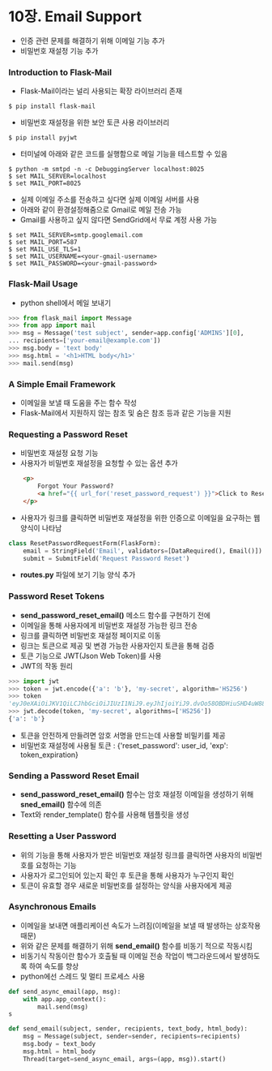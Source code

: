 # 10장. Email Support
- 인증 관련 문제를 해결하기 위해 이메일 기능 추가
- 비밀번호 재설정 기능 추가

### Introduction to Flask-Mail
- Flask-Mail이라는 널리 사용되는 확장 라이브러리 존재

```shell
$ pip install flask-mail
```

- 비밀번호 재설정을 위한 보안 토큰 사용 라이브러리

```shell
$ pip install pyjwt
```

- 터미널에 아래와 같은 코드를 실행함으로 메일 기능을 테스트할 수 있음


```shell
$ python -m smtpd -n -c DebuggingServer localhost:8025
$ set MAIL_SERVER=localhost
$ set MAIL_PORT=8025
```

- 실제 이메일 주소를 전송하고 싶다면 실제 이메일 서버를 사용
- 아래와 같이 환경설정해줌으로 Gmail로 메일 전송 가능
- Gmail를 사용하고 싶지 않다면 SendGrid에서 무료 계정 사용 가능

```shell
$ set MAIL_SERVER=smtp.googlemail.com
$ set MAIL_PORT=587
$ set MAIL_USE_TLS=1
$ set MAIL_USERNAME=<your-gmail-username>
$ set MAIL_PASSWORD=<your-gmail-password>
```

### Flask-Mail Usage
- python shell에서 메일 보내기

```python
>>> from flask_mail import Message
>>> from app import mail
>>> msg = Message('test subject', sender=app.config['ADMINS'][0],
... recipients=['your-email@example.com'])
>>> msg.body = 'text body'
>>> msg.html = '<h1>HTML body</h1>'
>>> mail.send(msg)
```

### A Simple Email Framework
- 이메일을 보낼 때 도움을 주는 함수 작성
- Flask-Mail에서 지원하지 않는 참조 및 숨은 참조 등과 같은 기능을 지원

### Requesting a Password Reset
- 비밀번호 재설정 요청 기능
- 사용자가 비밀번호 재설정을 요청할 수 있는 옵션 추가

```html
    <p>
        Forgot Your Password?
        <a href="{{ url_for('reset_password_request') }}">Click to Reset It</a>
    </p>
```

- 사용자가 링크를 클릭하면 비밀번호 재설정을 위한 인증으로 이메일을 요구하는 웹 양식이 나타남

```python
class ResetPasswordRequestForm(FlaskForm):
    email = StringField('Email', validators=[DataRequired(), Email()])
    submit = SubmitField('Request Password Reset')
```

- __routes.py__ 파일에 보기 기능 양식 추가


### Password Reset Tokens
- __send_password_reset_email()__ 메소드 함수를 구현하기 전에 
- 이메일을 통해 사용자에게 비밀번호 재설정 가능한 링크 전송
- 링크를 클릭하면 비밀번호 재설정 페이지로 이동
- 링크는 토큰으로 제공 및 변경 가능한 사용자인지 토큰을 통해 검증
- 토큰 기능으로 JWT(Json Web Token)를 사용
- JWT의 작동 원리

```python
>>> import jwt
>>> token = jwt.encode({'a': 'b'}, 'my-secret', algorithm='HS256')
>>> token
'eyJ0eXAiOiJKV1QiLCJhbGciOiJIUzI1NiJ9.eyJhIjoiYiJ9.dvOo58OBDHiuSHD4uW88nfJik_sfUHq1mDi4G0'
>>> jwt.decode(token, 'my-secret', algorithms=['HS256'])
{'a': 'b'}
```

- 토큰을 안전하게 만들려면 암호 서명을 만드는데 사용할 비밀키를 제공
- 비밀번호 재설정에 사용될 토큰 : {'reset_password': user_id, 'exp': token_expiration}

### Sending a Password Reset Email
- __send_password_reset_email()__ 함수는 암호 재설정 이메일을 생성하기 위해 __sned_email()__ 함수에 의존
- Text와 render_template() 함수를 사용해 템플릿을 생성

### Resetting a User Password
- 위의 기능을 통해 사용자가 받은 비밀번호 재설정 링크를 클릭하면 사용자의 비밀번호를 요청하는 기능
- 사용자가 로그인되어 있는지 확인 후 토큰을 통해 사용자가 누구인지 확인
- 토큰이 유효할 경우 새로운 비밀번호를 설정하는 양식을 사용자에게 제공

### Asynchronous Emails
- 이메일을 보내면 애플리케이션 속도가 느려짐(이메일을 보낼 때 발생하는 상호작용 때문)
- 위와 같은 문제를 해결하기 위해 __send_email()__ 함수를 비동기 적으로 작동시킴
- 비동기식 작동이란 함수가 호출될 때 이메일 전송 작업이 백그라운드에서 발생하도록 하여 속도를 향상
- python에선 스레드 및 멀티 프로세스 사용

```python
def send_async_email(app, msg):
    with app.app_context():
        mail.send(msg)
s

def send_email(subject, sender, recipients, text_body, html_body):
    msg = Message(subject, sender=sender, recipients=recipients)
    msg.body = text_body
    msg.html = html_body
    Thread(target=send_async_email, args=(app, msg)).start()
```
